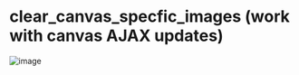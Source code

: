 # clear_canvas_specfic_images (work with canvas AJAX updates)

![image](https://user-images.githubusercontent.com/55125302/196020142-4c54ce8b-9729-4e13-a3b6-bd036de3f72b.png)
